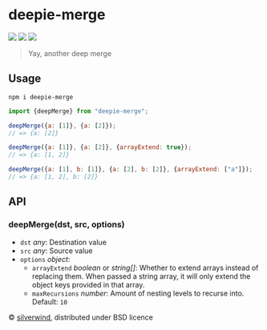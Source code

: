 # deepie-merge
[![](https://img.shields.io/npm/v/deepie-merge.svg?style=flat)](https://www.npmjs.org/package/deepie-merge) [![](https://img.shields.io/npm/dm/deepie-merge.svg)](https://www.npmjs.org/package/deepie-merge) [![](https://packagephobia.com/badge?p=deepie-merge)](https://packagephobia.com/result?p=deepie-merge)

> Yay, another deep merge

## Usage
```console
npm i deepie-merge
```

```js
import {deepMerge} from "deepie-merge";

deepMerge({a: [1]}, {a: [2]});
// => {a: [2]}

deepMerge({a: [1]}, {a: [2]}, {arrayExtend: true});
// => {a: [1, 2]}

deepMerge({a: [1], b: [1]}, {a: [2], b: [2]}, {arrayExtend: ["a"]});
// => {a: [1, 2], b: [2]}
```

## API

### deepMerge(dst, src, options)

- `dst` *any*: Destination value
- `src` *any*: Source value
- `options` *object*:
  - `arrayExtend` *boolean* or *string[]*: Whether to extend arrays instead of replacing them. When passed a string array, it will only extend the object keys provided in that array.
  - `maxRecursions` *number*: Amount of nesting levels to recurse into. Default: `10`

© [silverwind](https://github.com/silverwind), distributed under BSD licence
